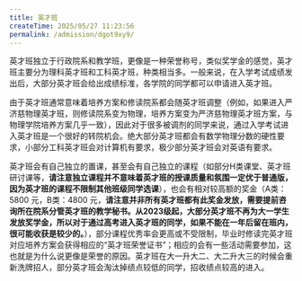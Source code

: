 ```yaml
---
title: 英才班
createTime: 2025/05/27 11:23:56
permalink: /admission/dgot9xy9/
---
```


英才班独立于行政院系和教学班，更像是一种荣誉称号，类似奖学金的感觉，英才班主要分为理科英才班和工科英才班，种类相当多。一般来说，在入学考试成绩发出后，大部分英才班会给出成绩标准，各学院的同学都可以申请进入英才班。

由于英才班通常意味着培养方案和修读院系都会随英才班调整（例如，如果进入严济慈物理英才班，则修读院系变为物理，培养方案变为严济慈物理英才班方案，与物理学院培养方案几乎一致），因此对于很多被调剂的同学来说，通过入学考试进入英才班是一个很好的转院机会。绝大部分英才班都会有数学物理分数的硬性要求，小部分工科英才班会对计算机有要求，极少部分英才班会对英语有要求。

英才班会有自己独立的置课，甚至会有自己独立的课程（如部分H类课堂、英才班研讨课等，**请注意独立课程并不意味着英才班的授课质量和氛围一定优于普通版，因为英才班的课程不限制其他班级同学选课**），也会有相对较高额的奖金（A类：5800 元，B类：4800 元，**请注意并非所有英才班都有此奖金发放，需要提前咨询所在院系分管英才班的教学秘书。从2023级起，大部分英才班不再为大一学生发放奖学金，所以对于通过高考进入英才班的同学，如果不能在一年后留在班内，很可能收获是较少的。**），部分课程优秀率会更高或不受限制，毕业时修读完英才班对应培养方案会获得相应的“英才班荣誉证书”；相应的会有一些活动需要参加，这也就是为什么说更像是荣誉的原因。英才班在大一升大二、大二升大三的时候会重新洗牌招人，部分英才班会淘汰掉绩点较低的同学，招收绩点较高的进入。
